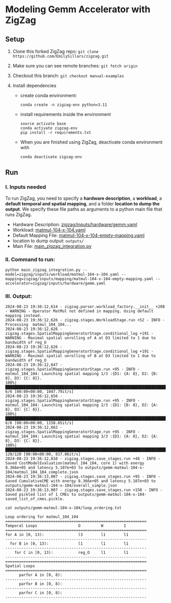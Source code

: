 # Modeling Gemm Accelerator with ZigZag

## Setup

1. Clone this forked ZigZag repo: `git clone https://github.com/EmilySillars/zigzag.git`

2. Make sure you can see remote branches: `git fetch origin`

3. Checkout this branch: `git checkout manual-examples`

4. Install dependencies

   - create conda environment:

     ```
     conda create -n zigzag-env python=3.11
     ```

   - install requirements inside the environment

     ```
     source activate base
     conda activate zigzag-env
     pip install -r requirements.txt
     ```

   - When you are finished using ZigZag, deactivate conda environment with

     ```
     conda deactivate zigzag-env
     ```

## Run

### I. Inputs needed

To run ZigZag, you need to specify a **hardware description**, a **workload**, a **default temporal and spatial mapping**, and a folder **location to dump the output**. We specify these file paths as arguments to a python main file that runs ZigZag.


- Hardware Description: [zigzag/inputs/hardware/gemm.yaml](zigzag/inputs/hardware/gemm.yaml)
- Workload: [matmul-104-x-104.yaml](zigzag/inputs/workload/matmul-104-x-104.yaml)
- Default Mapping File: [matmul-104-x-104-empty-mapping.yaml](zigzag/inputs/mapping/matmul-104-x-104-empty-mapping.yaml)
- location to dump output: `outputs/`
- Main File: [main_zigzag_integration.py](main_zigzag_integration.py)

### II. Command to run:

```
python main_zigzag_integration.py --model=zigzag/inputs/workload/matmul-104-x-104.yaml --mapping=zigzag/inputs/mapping/matmul-104-x-104-empty-mapping.yaml --accelerator=zigzag/inputs/hardware/gemm.yaml
```

### III. Output:
```
2024-08-23 19:36:12,614 - zigzag.parser.workload_factory.__init__ +208 - WARNING - Operator MatMul not defined in mapping. Using default mapping instead.
2024-08-23 19:36:12,626 - zigzag.stages.WorkloadStage.run +52 - INFO - Processing  matmul_104_104...
2024-08-23 19:36:12,626 - zigzag.stages.SpatialMappingGeneratorStage.conditional_log +191 - WARNING - Maximal spatial unrolling of A at D3 limited to 1 due to bandwidth of reg_O
2024-08-23 19:36:12,626 - zigzag.stages.SpatialMappingGeneratorStage.conditional_log +191 - WARNING - Maximal spatial unrolling of B at D3 limited to 1 due to bandwidth of reg_O
2024-08-23 19:36:12,647 - zigzag.stages.SpatialMappingGeneratorStage.run +95 - INFO - matmul_104_104: Launching spatial mapping 1/3 :{D1: {A: 8}, D2: {B: 8}, D3: {C: 8}}.
100%|███████████████████████████████████████████████████████████████████████████████████████████████████████████| 6/6 [00:00<00:00, 1047.79it/s]
2024-08-23 19:36:12,656 - zigzag.stages.SpatialMappingGeneratorStage.run +95 - INFO - matmul_104_104: Launching spatial mapping 2/3 :{D1: {B: 8}, D2: {A: 8}, D3: {C: 8}}.
100%|███████████████████████████████████████████████████████████████████████████████████████████████████████████| 6/6 [00:00<00:00, 1158.65it/s]
2024-08-23 19:36:12,662 - zigzag.stages.SpatialMappingGeneratorStage.run +95 - INFO - matmul_104_104: Launching spatial mapping 3/3 :{D1: {A: 8}, D2: {A: 8}, D3: {C: 8}}.
100%|████████████████████████████████████████████████████████████████████████████████████████████████████████| 120/120 [00:00<00:00, 817.86it/s]
2024-08-23 19:36:12,810 - zigzag.stages.save_stages.run +48 - INFO - Saved CostModelEvaluation(matmul_104_104, core 1) with energy 8.366e+05 and latency 5.107e+03 to outputs/gemm-matmul-104-x-104/matmul_104_104_complete.json
2024-08-23 19:36:13,007 - zigzag.stages.save_stages.run +95 - INFO - Saved CumulativeCME with energy 8.366e+05 and latency 5.107e+03 to outputs/gemm-matmul-104-x-104/overall_simple.json
2024-08-23 19:36:13,007 - zigzag.stages.save_stages.run +150 - INFO - Saved pickled list of 1 CMEs to outputs/gemm-matmul-104-x-104-saved_list_of_cmes.pickle.

```
```
cat outputs/gemm-matmul-104-x-104/loop_ordering.txt 
```

```
Loop ordering for matmul_104_104
==============================================================
Temporal Loops                  O         W         I         
==============================================================
for A in [0, 13):               l3        l1        l1        
--------------------------------------------------------------
  for B in [0, 13):             l1        l1        l1        
--------------------------------------------------------------
    for C in [0, 13):           reg_O     l1        l1        
--------------------------------------------------------------
==============================================================
Spatial Loops                                                 
==============================================================
      parfor A in [0, 8):                                     
--------------------------------------------------------------
      parfor B in [0, 8):                                     
--------------------------------------------------------------
      parfor C in [0, 8):                                     
--------------------------------------------------------------
```

